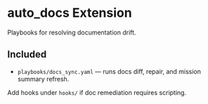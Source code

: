 # auto_docs Extension

Playbooks for resolving documentation drift.

## Included
- `playbooks/docs_sync.yaml` — runs docs diff, repair, and mission summary refresh.

Add hooks under `hooks/` if doc remediation requires scripting.
